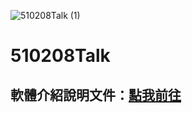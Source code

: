 ![510208Talk (1)](https://user-images.githubusercontent.com/107909497/225318757-356d8f34-d00d-412d-810e-ba404aa567c5.svg)

# 510208Talk

## 軟體介紹說明文件：[點我前往](https://510208.notion.site/510208Talk-fd69e221040c448c8f79405ad65788c9)
